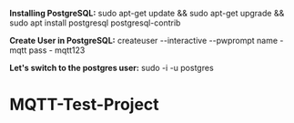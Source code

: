 **Installing PostgreSQL:**
sudo apt-get update && sudo apt-get upgrade && sudo apt install postgresql postgresql-contrib

**Create User in PostgreSQL:**
createuser --interactive --pwprompt
name - mqtt
pass - mqtt123

**Let's switch to the postgres user:**
sudo -i -u postgres

# MQTT-Test-Project
